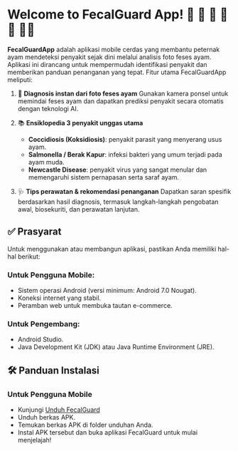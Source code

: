 # Welcome to FecalGuard App! 🐔 🐣 🐤 🐥 🐓 🐇🥚 
**FecalGuardApp** adalah aplikasi mobile cerdas yang membantu peternak ayam mendeteksi penyakit sejak dini melalui analisis foto feses ayam. Aplikasi ini dirancang untuk mempermudah identifikasi penyakit dan memberikan panduan penanganan yang tepat. Fitur utama FecalGuardApp meliputi:

1. 🐔 **Diagnosis instan dari foto feses ayam**
   Gunakan kamera ponsel untuk memindai feses ayam dan dapatkan prediksi penyakit secara otomatis dengan teknologi AI.

2. 📚 **Ensiklopedia 3 penyakit unggas utama**
   * **Coccidiosis (Koksidiosis)**: penyakit parasit yang menyerang usus ayam.
   * **Salmonella / Berak Kapur**: infeksi bakteri yang umum terjadi pada ayam muda.
   * **Newcastle Disease**: penyakit virus yang sangat menular dan memengaruhi sistem pernapasan serta saraf ayam.

3. 🩺 **Tips perawatan & rekomendasi penanganan**
   Dapatkan saran spesifik berdasarkan hasil diagnosis, termasuk langkah-langkah pengobatan awal, biosekuriti, dan perawatan lanjutan.

## ✅ Prasyarat

Untuk menggunakan atau membangun aplikasi, pastikan Anda memiliki hal-hal berikut:

### Untuk Pengguna Mobile:

* Sistem operasi Android (versi minimum: Android 7.0 Nougat).
* Koneksi internet yang stabil.
* Peramban web untuk membuka tautan e-commerce.

### Untuk Pengembang:

* Android Studio.
* Java Development Kit (JDK) atau Java Runtime Environment (JRE).

## 🛠️ Panduan Instalasi

### Untuk Pengguna Mobile

* Kunjungi [Unduh FecalGuard](https://github.com/qnyara5/FecalGuard-App/blob/ba71040ad359cc2d6aadfb6743811ba38dbe21ad/app-debug.apk)
* Unduh berkas APK.
* Temukan berkas APK di folder unduhan Anda.
* Instal APK tersebut dan buka aplikasi FecalGuard untuk mulai menjelajah!
